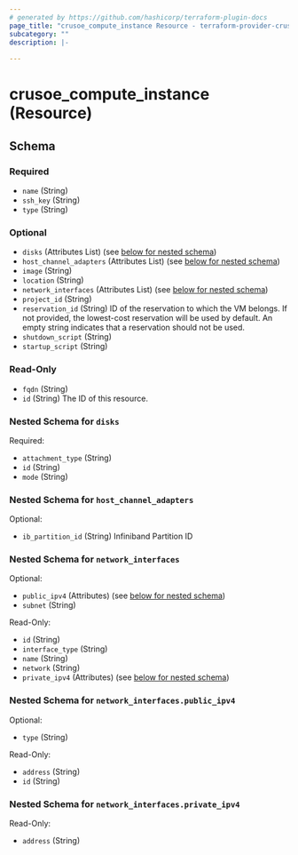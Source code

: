 ```yaml
---
# generated by https://github.com/hashicorp/terraform-plugin-docs
page_title: "crusoe_compute_instance Resource - terraform-provider-crusoe"
subcategory: ""
description: |-
  
---
```


# crusoe_compute_instance (Resource)





<!-- schema generated by tfplugindocs -->
## Schema

### Required

- `name` (String)
- `ssh_key` (String)
- `type` (String)

### Optional

- `disks` (Attributes List) (see [below for nested schema](#nestedatt--disks))
- `host_channel_adapters` (Attributes List) (see [below for nested schema](#nestedatt--host_channel_adapters))
- `image` (String)
- `location` (String)
- `network_interfaces` (Attributes List) (see [below for nested schema](#nestedatt--network_interfaces))
- `project_id` (String)
- `reservation_id` (String) ID of the reservation to which the VM belongs. If not provided, the lowest-cost reservation will be used by default. An empty string indicates that a reservation should not be used.
- `shutdown_script` (String)
- `startup_script` (String)

### Read-Only

- `fqdn` (String)
- `id` (String) The ID of this resource.

<a id="nestedatt--disks"></a>
### Nested Schema for `disks`

Required:

- `attachment_type` (String)
- `id` (String)
- `mode` (String)


<a id="nestedatt--host_channel_adapters"></a>
### Nested Schema for `host_channel_adapters`

Optional:

- `ib_partition_id` (String) Infiniband Partition ID


<a id="nestedatt--network_interfaces"></a>
### Nested Schema for `network_interfaces`

Optional:

- `public_ipv4` (Attributes) (see [below for nested schema](#nestedatt--network_interfaces--public_ipv4))
- `subnet` (String)

Read-Only:

- `id` (String)
- `interface_type` (String)
- `name` (String)
- `network` (String)
- `private_ipv4` (Attributes) (see [below for nested schema](#nestedatt--network_interfaces--private_ipv4))

<a id="nestedatt--network_interfaces--public_ipv4"></a>
### Nested Schema for `network_interfaces.public_ipv4`

Optional:

- `type` (String)

Read-Only:

- `address` (String)
- `id` (String)


<a id="nestedatt--network_interfaces--private_ipv4"></a>
### Nested Schema for `network_interfaces.private_ipv4`

Read-Only:

- `address` (String)
